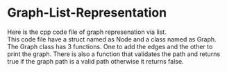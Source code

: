 # Graph-List-Representation
Here is the cpp code file of graph represenation via list. <br> 
This code file have a struct named as Node and a class named as Graph. <br>
The Graph class has 3 functions. One to add the edges and the other to print the graph. There is also a function that validates the path and returns true if the graph path is a valid path otherwise it returns false.
